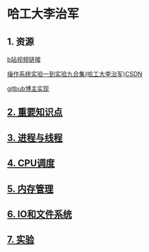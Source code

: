 # 哈工大李治军

## 1. 资源

[b站视频链接](https://www.bilibili.com/video/BV19r4y1b7Aw/?spm_id_from=333.337.search-card.all.click&vd_source=c6838f09fbfc9766e04f0c65ca196c42)

[操作系统实验一到实验九合集(哈工大李治军)CSDN](https://blog.csdn.net/leoabcd12/article/details/122268321?ops_request_misc=%257B%2522request%255Fid%2522%253A%2522171115295416800222836403%2522%252C%2522scm%2522%253A%252220140713.130102334..%2522%257D&request_id=171115295416800222836403&biz_id=0&utm_medium=distribute.pc_search_result.none-task-blog-2~all~baidu_landing_v2~default-5-122268321-null-null.142^v99^pc_search_result_base3&utm_term=%E5%93%88%E5%B7%A5%E5%A4%A7%E6%93%8D%E4%BD%9C%E7%B3%BB%E7%BB%9F%E6%9D%8E%E6%B2%BB%E5%86%9B%E5%AE%9E%E9%AA%8C&spm=1018.2226.3001.4187)

[gitbub博主实现](https://github.com/hoverwinter/HIT-OSLab?tab=readme-ov-file)

## [2. 重要知识点]()

## [3. 进程与线程](https://github.com/niu0217/OperatingSystem/blob/main/HGDLZJ/ProcessAndThread/Readme.md)

## [4. CPU调度]()

## [5. 内存管理](https://github.com/niu0217/OperatingSystem/blob/main/HGDLZJ/MemoryManage/Readme.md)

## [6. IO和文件系统](https://github.com/niu0217/OperatingSystem/blob/main/HGDLZJ/IOAndFileSystem/Readme.md)

## [7. 实验](https://github.com/niu0217/OperatingSystem/blob/main/HGDLZJ/Library/Readme.md)

